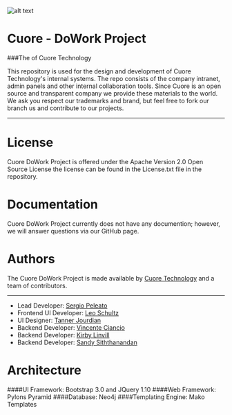 
![alt text](http://cuore.io/img/front/logo.png "Cuore Logo")

Cuore - DoWork Project
==============

###The of Cuore Technology

This repository is used for the design and development of Cuore Technology's internal systems. The repo consists of the company intranet, admin panels and other internal collaboration tools. Since Cuore is an open source and transparent company we provide these materials to the world. We ask you respect our trademarks and brand, but feel free to fork our branch us and contribute to our projects.

-----------------------

License
===========

Cuore DoWork Project is offered under the Apache Version 2.0 Open Source License the license can be found in the License.txt file in the repository.

Documentation
===========

Cuore DoWork Project currently does not have any documention; however, we will answer questions via our GitHub page.

Authors
===========

The Cuore DoWork Project is made available by [Cuore Technology](http://cuore.io) and a team of contributors.

-----------------------

*   Lead Developer: [Sergio Peleato](https://github.com/speleato)
*   Frontend UI Developer: [Leo Schultz](https://github.com/Leeboy6610)
*   UI Designer: [Tanner Jourdian](https://github.com/)
*   Backend Developer: [Vincente Ciancio](https://github.com/vciancio)
*   Backend Developer: [Kirby Linvill](https://github.com/klinvill)
*   Backend Developer: [Sandy Siththanandan](https://github.com/slhsith)

Architecture
===========

####UI Framework: Bootstrap 3.0 and JQuery 1.10
####Web Framework: Pylons Pyramid
####Database: Neo4j
####Templating Engine: Mako Templates
